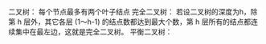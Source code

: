 二叉树：
    每个节点最多有两个叶子结点
完全二叉树：
    若设二叉树的深度为h，除第 h 层外，其它各层 (1～h-1) 的结点数都达到最大个数，第 h 层所有的结点都连续集中在最左边，这就是完全二叉树。
平衡二叉树：
        
